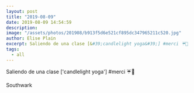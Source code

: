 ```yaml
---
layout: post
title: "2019-08-09"
date: 2019-08-09 14:54:59
description: 
image: "/assets/photos/201908/b913f5d6e521cf895dc347965211c520.jpg"
author: Elise Plain
excerpt: Saliendo de una clase [&#39;candlelight yoga&#39;] #merci ☔️🎁
tags: 
  - all
---
```


Saliendo de una clase [&#39;candlelight yoga&#39;] #merci ☔️🎁
<p></p>
Southwark
